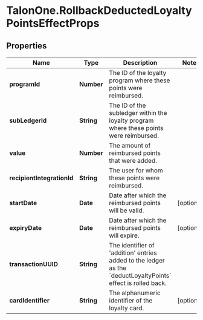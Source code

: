 # TalonOne.RollbackDeductedLoyaltyPointsEffectProps

## Properties

Name | Type | Description | Notes
------------ | ------------- | ------------- | -------------
**programId** | **Number** | The ID of the loyalty program where these points were reimbursed. | 
**subLedgerId** | **String** | The ID of the subledger within the loyalty program where these points were reimbursed. | 
**value** | **Number** | The amount of reimbursed points that were added. | 
**recipientIntegrationId** | **String** | The user for whom these points were reimbursed. | 
**startDate** | **Date** | Date after which the reimbursed points will be valid. | [optional] 
**expiryDate** | **Date** | Date after which the reimbursed points will expire. | [optional] 
**transactionUUID** | **String** | The identifier of &#39;addition&#39; entries added to the ledger as the &#x60;deductLoyaltyPoints&#x60; effect is rolled back. | 
**cardIdentifier** | **String** | The alphanumeric identifier of the loyalty card.  | [optional] 



